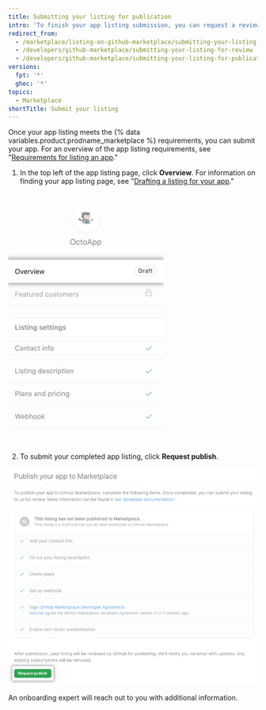 ```yaml
---
title: Submitting your listing for publication
intro: 'To finish your app listing submission, you can request a review by an onboarding expert.'
redirect_from:
  - /marketplace/listing-on-github-marketplace/submitting-your-listing-for-review
  - /developers/github-marketplace/submitting-your-listing-for-review
  - /developers/github-marketplace/submitting-your-listing-for-publication
versions:
  fpt: '*'
  ghec: '*'
topics:
  - Marketplace
shortTitle: Submit your listing
---
```

Once your app listing meets the {% data variables.product.prodname_marketplace %} requirements, you can submit your app. For an overview of the app listing requirements, see "[Requirements for listing an app](/developers/github-marketplace/requirements-for-listing-an-app)."

1. In the top left of the app listing page, click **Overview**. For information on finding your app listing page, see "[Drafting a listing for your app](/developers/github-marketplace/drafting-a-listing-for-your-app)."
  
  ![Overview option for the marketplace draft listing](/assets/images/marketplace/edit-marketplace-listing-overview.png)

2. To submit your completed app listing, click **Request publish**.

  !["Publish your app to Marketplace" checklist with submission button at the bottom](/assets/images/marketplace/publish-your-app-checklist-and-submission.png)

An onboarding expert will reach out to you with additional information.
